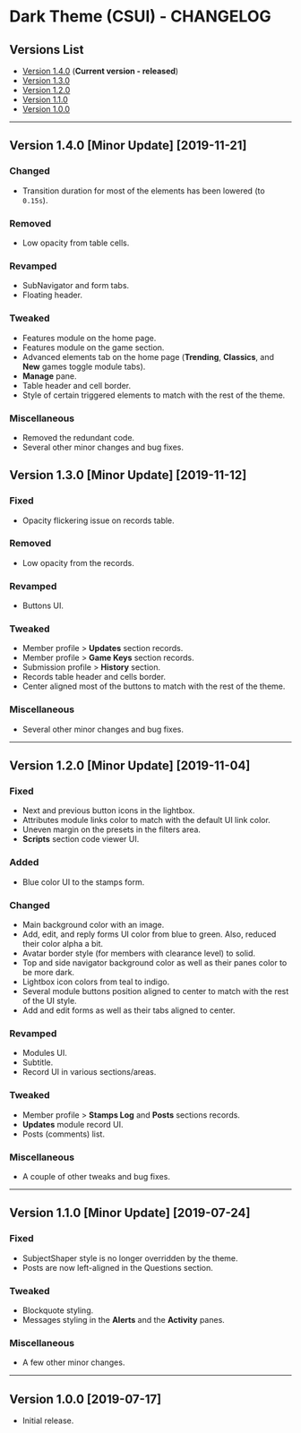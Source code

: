 # Dark Theme (CSUI) - CHANGELOG

## Versions List

* [Version 1.4.0](#version-140-minor-update-2019-11-21) (**Current version - released**)
* [Version 1.3.0](#version-130-minor-update-2019-11-12) 
* [Version 1.2.0](#version-120-minor-update-2019-11-04)
* [Version 1.1.0](#version-110-minor-update-2019-07-24)
* [Version 1.0.0](#version-100-2019-07-17)

---

## Version 1.4.0 [Minor Update] [2019-11-21]

### Changed

* Transition duration for most of the elements has been lowered (to `0.15s`).

### Removed

* Low opacity from table cells.

### Revamped

* SubNavigator and form tabs.
* Floating header.

### Tweaked

* Features module on the home page.
* Features module on the game section.
* Advanced elements tab on the home page (**Trending**, **Classics**, and **New** games toggle module tabs).
* **Manage** pane.
* Table header and cell border.
* Style of certain triggered elements to match with the rest of the theme.

### Miscellaneous

* Removed the redundant code.
* Several other minor changes and bug fixes.

## Version 1.3.0 [Minor Update] [2019-11-12]

### Fixed

* Opacity flickering issue on records table.

### Removed

* Low opacity from the records.

### Revamped

* Buttons UI.

### Tweaked

* Member profile > **Updates** section records.
* Member profile > **Game Keys** section records.
* Submission profile > **History** section.
* Records table header and cells border.
* Center aligned most of the buttons to match with the rest of the theme.

### Miscellaneous

* Several other minor changes and bug fixes.

---

## Version 1.2.0 [Minor Update] [2019-11-04]

### Fixed

* Next and previous button icons in the lightbox.
* Attributes module links color to match with the default UI link color.
* Uneven margin on the presets in the filters area.
* **Scripts** section code viewer UI.

### Added

* Blue color UI to the stamps form.

### Changed

* Main background color with an image.
* Add, edit, and reply forms UI color from blue to green. Also, reduced their color alpha a bit.
* Avatar border style (for members with clearance level) to solid.
* Top and side navigator background color as well as their panes color to be more dark.
* Lightbox icon colors from teal to indigo.
* Several module buttons position aligned to center to match with the rest of the UI style.
* Add and edit forms as well as their tabs aligned to center.

### Revamped

* Modules UI.
* Subtitle.
* Record UI in various sections/areas.

### Tweaked

* Member profile > **Stamps Log** and **Posts** sections records.
* **Updates** module record UI.
* Posts (comments) list.

### Miscellaneous

* A couple of other tweaks and bug fixes.

---

## Version 1.1.0 [Minor Update] [2019-07-24]

### Fixed

* SubjectShaper style is no longer overridden by the theme.
* Posts are now left-aligned in the Questions section.

### Tweaked

* Blockquote styling.
* Messages styling in the **Alerts** and the **Activity** panes.

### Miscellaneous

* A few other minor changes.

---

## Version 1.0.0 [2019-07-17]

* Initial release.
